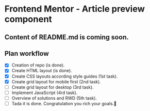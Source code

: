 
# Frontend Mentor - Article preview component

## Content of README.md  is coming soon.

## Plan workflow

- [x] Creation of repo (is done).
- [x] Create HTML layout (is done).
- [x] Create CSS layouts according style guides (1st task).
- [x] Create grid layout for mobile first (2nd task).
- [ ] Create grid layout for desktop (3rd task).
- [ ] Implement JavaScript (4rd task).
- [ ] Overview of solutions and RWD (5th task).
- [ ] Tada it is done. Congratulation you rich your goals.🎉